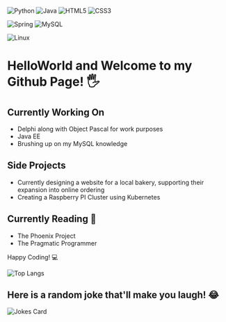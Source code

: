 ![Python](https://img.shields.io/badge/python-3670A0?style=for-the-badge&logo=python&logoColor=ffdd54) ![Java](https://img.shields.io/badge/java-%23ED8B00.svg?style=for-the-badge&logo=java&logoColor=white)  ![HTML5](https://img.shields.io/badge/html5-%23E34F26.svg?style=for-the-badge&logo=html5&logoColor=white) 	![CSS3](https://img.shields.io/badge/css3-%231572B6.svg?style=for-the-badge&logo=css3&logoColor=white)

 ![Spring](https://img.shields.io/badge/spring-%236DB33F.svg?style=for-the-badge&logo=spring&logoColor=white) ![MySQL](https://img.shields.io/badge/mysql-%2300f.svg?style=for-the-badge&logo=mysql&logoColor=white)
 
 ![Linux](https://img.shields.io/badge/Linux-FCC624?style=for-the-badge&logo=linux&logoColor=black)
 
# HelloWorld and Welcome to my Github Page! 🖐

## Currently Working On

* Delphi along with Object Pascal for work purposes
* Java EE
* Brushing up on my MySQL knowledge

## Side Projects

* Currently designing a website for a local bakery, supporting their expansion into online ordering
* Creating a Raspberry PI Cluster using Kubernetes

## Currently Reading 📘

* The Phoenix Project 
* The Pragmatic Programmer

Happy Coding! 💻

 ![Top Langs](https://github-readme-stats.vercel.app/api/top-langs/?username=rhysjones1&layout=compact)

## Here is a random joke that'll make you laugh! 😂
![Jokes Card](https://readme-jokes.vercel.app/api)

<!---
RhysJones1/RhysJones1 is a ✨ special ✨ repository because its `README.md` (this file) appears on your GitHub profile.
You can click the Preview link to take a look at your changes.
--->
